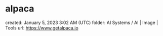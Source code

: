 # alpaca

created: January 5, 2023 3:02 AM (UTC)
folder: AI Systems / AI | Image | Tools
url: https://www.getalpaca.io